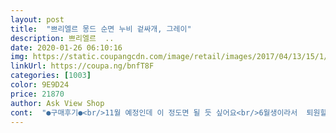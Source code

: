 ```yaml
---
layout: post 
title:  "쁘리엘르 몽드 순면 누비 겉싸개, 그레이" 
description: 쁘리엘르  ..
date: 2020-01-26 06:10:16 
img: https://static.coupangcdn.com/image/retail/images/2017/04/13/15/1/a672fb48-6d5f-4c14-bff6-046314d7eb06.jpg 
linkUrl: https://coupa.ng/bnfT8F 
categories: [1003] 
color: 9E9D24 
price: 21870 
author: Ask View Shop 
cont:  "●구매후기●<br/>11월 예정인데 이 정도면 될 듯 싶어요<br/>6월생이라서  퇴원할때 한번 조리원 퇴소할때 한번 쓰고는 못쓰고 있다가  겨울 시작즈음 놀러가서 깔고 눕혔던 기억이 나네용.<br/>.<br/><br/>겉싸게 확실히 사용횟수는 얼마 안되용~<br/>많이 두꺼운 편은 아닌듯.<br/><br/>모양도  고급스럽고  잘 사용 했습니다.<br/><br/>사진보다 예뻐요.<br/>  맘에들어요.<br/><br/>사진이 좀 어둡게 나오네요.<br/><br/>생각보다 아주 유용합니다!!! 한동안 애기 이불처럼 쓰기에도 매우 좋아요<br/>안에 솜도 빵빵하고  포근하고 끈도 있어서 동여 메어주면<br/>어린 아기 안고 밖에 많이 돌아다닐일이 없잖아용  ^^<br/>이쁘네 하고 샀는데 또 별모양이.<br/>.<br/>ㅋㅋ<br/>저도 몰랐는데  별을 참 좋아하더라구요~~<br/>진한회색아니고 은은한 회색.<br/><br/>차타고 내릴때정도??<br/>처음 사보는 거라 두께가 얇은건지 모르겠어요.<br/><br/>확실히 아기가 안전하고 잘 보호해주는거 같아요~<br/>" 
---
```

